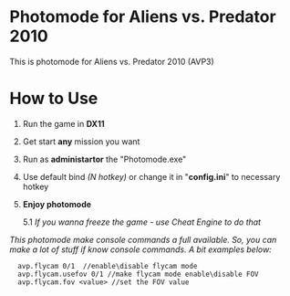 # Photomode for Aliens vs. Predator 2010

This is photomode for Aliens vs. Predator 2010 (AVP3)

# How to Use
1. Run the game in **DX11**
2. Get start **any** mission you want
3. Run as **administartor** the "Photomode.exe"
4. Use default bind *(N hotkey)* or change it in "**config.ini**" to necessary hotkey
5. **Enjoy photomode**

   5.1 *If you wanna freeze the game - use Cheat Engine to do that*

*This photomode make console commands a full available. So, you can make a lot of stuff if know console commands. A bit examples below:*

      avp.flycam 0/1  //enable\disable flycam mode
      avp.flycam.usefov 0/1 //make flycam mode enable\disable FOV
      avp.flycam.fov <value> //set the FOV value
